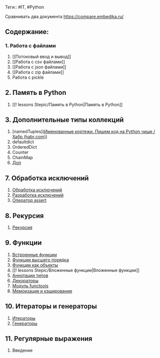 Теги:: #IT, #Python

Сравнивать два документа https://compare.embedika.ru/
## Содержание:
### 1. Работа с файлами
1. [[Потоковый ввод и вывод]]
2. [[Работа с csv файлами]]
3. [[Работа с json файлами]]
4. [[Работа с zip файлами]]
5. Работа с pickle
## 2. Память в Python
1. [[! lessons Stepic/Память в Python|Память в Python]]
## 3. Дополнительные типы коллекций
1. [namedTuples]([Именованные кортежи. Пишем код на Python чище / Хабр (habr.com)](https://habr.com/ru/articles/330034/))
2. defaultdict
3. OrderedDict
4. Counter
5. ChainMap
6. [Доп](https://stepik.org/lesson/745796/step/1?unit=747574) 
## 7. Обработка исключений
1. [Обработка исключений](Обработка%20исключений.md)
2. [Разработка исключений](Разработка%20исключений.md)
3. [Оператор assert](Оператор%20assert.md) 
## 8. Рекурсия
1. [Рекурсия](Рекурсия.md)
## 9. Функции
1. [Встроенные функции](Встроенные%20функции.md)
2. [Функции высшего порядка](Функции%20высшего%20порядка.md)
3. [Функции как объекты](Функции%20как%20объекты.md)
4. [[! lessons Stepic/Вложенные функции|Вложенные функции]]
5. [Аннотации типов](Аннотации%20типов.md)
6. [Декораторы](Декораторы.md)
7. [Модуль functools](Модуль%20functools.md)
8. [Мемоизация и кэширование](Мемоизация%20и%20кэширование%20в%20Python.md)
## 10. Итераторы и генераторы
1. [Итераторы](Итераторы.md)
2. [Генераторы](Генераторы.md)
## 11. Регулярные выражения
1. Введение 



